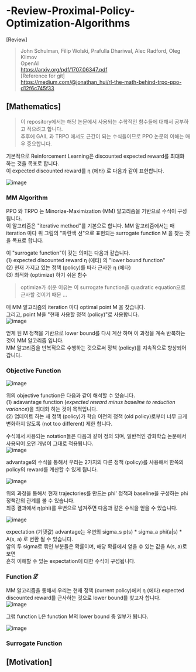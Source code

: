 # -Review-Proximal-Policy-Optimization-Algorithms
[Review]
> John Schulman, Filip Wolski, Prafulla Dhariwal, Alec Radford, Oleg Klimov  
> OpenAI  
> https://arxiv.org/pdf/1707.06347.pdf  
[Reference for git]  
> https://medium.com/@jonathan_hui/rl-the-math-behind-trpo-ppo-d12f6c745f33

## [Mathematics]
> 이 repository에서는 해당 논문에서 사용되는 수학적인 함수들에 대해서 공부하고 적으려고 합니다.  
> 추후에 GAIL 과 TRPO 에서도 근간이 되는 수식들이므로 PPO 논문의 이해는 매우 중요합니다.  

기본적으로 Reinforcement Learning은 discounted expected reward를 최대화 하는 것을 목표로 합니다.  
이 expected discounted reward를 η (에타) 로 다음과 같이 표현합니다.  

![image](https://user-images.githubusercontent.com/40893452/46075159-986f9380-c1c4-11e8-8cd5-48616389ce29.png)

### MM Algorithm

PPO 와 TRPO 는 Minorize-Maximization (MM) 알고리즘을 기반으로 수식이 구성 됩니다.  
이 알고리즘은 "iterative method"를 기본으로 합니다. 
MM 알고리즘에서는 매 iteration 마다 위 그림의 "파란색 선"으로 표현되는 surrogate function M 을 찾는 것을 목표로 합니다.  

이 "surrogate function"이 갖는 의미는 다음과 같습니다.  
(1) expected discounted reward η (에타) 의 "lower bound function"  
(2) 현재 가지고 있는 정책 (policy)를 따라 근사한 η (에타)   
(3) 최적화 (optimize) 하기 쉬운 함수  
> optimize가 쉬운 이유는 이 surrogate function을 quadratic equation으로 근사할 것이기 때문 ...  

매 MM 알고리즘의 iteration 마다 optimal point M 을 찾습니다.  
그리고, point M을 "현재 사용할 정책 (policy)"로 사용합니다.  
![image](https://user-images.githubusercontent.com/40893452/46075518-a5d94d80-c1c5-11e8-86fa-47498fa061f8.png)

얻게 된 M 정책을 기반으로 lower bound를 다시 계산 하며 이 과정을 계속 반복하는 것이 MM 알고리즘 입니다.  
MM 알고리즘을 반복적으로 수행하는 것으로써 정책 (policy)를 지속적으로 향상되어 갑니다.  

### Objective Function

![image](https://user-images.githubusercontent.com/40893452/46075612-fea8e600-c1c5-11e8-9e1c-625051e8234c.png)

위의 objective function은 다음과 같이 해석할 수 있습니다.  
(1) adavantage function (*expected reward minus baseline to reduction variance*)을 최대화 하는 것이 목적입니다.  
(2) 업데이트 하는 새 정책 (policy)가 학습 이전의 정책 (old policy)로부터 너무 크게 변화하지 않도록 (not too different) 제한 합니다.  

수식에서 사용되는 notation들은 다음과 같이 정의 되며, 일반적인 강화학습 논문에서 사용되어 오던 개념이 그대로 적용됩니다.  
![image](https://user-images.githubusercontent.com/40893452/46076239-efc33300-c1c7-11e8-9702-24678c598ac0.png)

advantage의 수식을 통해서 우리는 2가지의 다른 정책 (policy)를 사용해서 한쪽의 policy의 reward를 계산할 수 있게 됩니다.  

![image](https://user-images.githubusercontent.com/40893452/46076881-e0dd8000-c1c9-11e8-8cb8-f073f740ff3f.png)

위의 과정을 통해서 현재 trajectories를 만드는 phi' 정책과 baseline을 구성하는 phi 정책간의 관계를 볼 수 있습니다.  
최종 결과에서 η(phi)를 우변으로 넘겨주면 다음과 같은 수식을 얻을 수 있습니다.  

![image](https://user-images.githubusercontent.com/40893452/46076907-f3f05000-c1c9-11e8-8522-3ae2427598e8.png)

expectation (기댓값) advantage는 우변의 sigma_s p(s) * sigma_a phi(a|s) * A(s, a) 로 변환 될 수 있습니다.  
앞의 두 sigma로 묶인 부분들은 확률이며, 해당 확률에서 얻을 수 있는 값을 A(s, a)로 보면  
흔히 이해할 수 있는 expectation에 대한 수식이 구성됩니다.  

### Function 𝓛

MM 알고리즘을 통해서 우리는 현재 정책 (current policy)에서 η (에타) expected discounted reward를 근사하는 것으로 lower bound를 찾고자 합니다.  
![image](https://user-images.githubusercontent.com/40893452/46077127-bdff9b80-c1ca-11e8-99c9-b2f149c77160.png)

그럼 function L은 function M의 lower bound 중 일부가 됩니다.  

![image](https://user-images.githubusercontent.com/40893452/46077159-db346a00-c1ca-11e8-936c-0e5264bf066b.png)


### Surrogate Function


## [Motivation]
 
